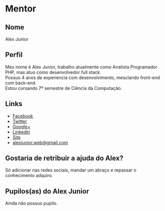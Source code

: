 # Mentor

## Nome

Alex Junior   

## Perfil

Meu nome é Alex Junior, trabalho atualmente como Analista Programador PHP, mas atuo como desenvolvedor full stack.<br>
Possuo 4 anos de experiencia com desenvolvimento, mesclando front-end com back-end.<br>
Estou cursando 7º semestre de Ciência da Computação.


## Links

* [Facebook](https://www.facebook.com/alexjunior012)
* [Twitter](https://twitter.com/alexjunior012)
* [Google+](https://plus.google.com/+AlexJunior012)
* [Linkedin](https://br.linkedin.com/in/alexjunior012)
* [Site](http://www.alexjunior012.com.br)
* alexjunior.web@gmail.com  

## Gostaria de retribuir a ajuda do Alex?

Só adicionar nas redes sociais, mandar um abraço e repassar o conhecimento adquiro.

## Pupilos(as) do Alex Junior  

Ainda não possuo pupilo.
